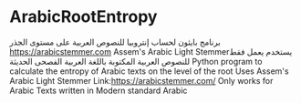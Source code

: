 # ArabicRootEntropy
برنامج بايثون لحساب إنتروبيا للنصوص العربية على مستوى الجذر
https://arabicstemmer.com Assem's Arabic Light Stemmerيستخدم
يعمل فقط للنصوص العربية المكتوبة باللغة العربية الفصحى الحديثة
Python program to calculate the entropy of Arabic texts on the level of the root
Uses Assem's Arabic Light Stemmer Link:https://arabicstemmer.com/
Only works for Arabic Texts written in Modern standard Arabic 
